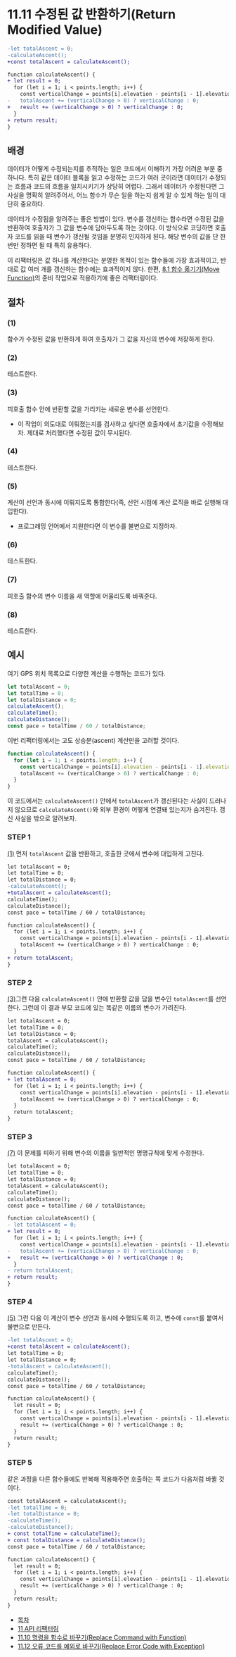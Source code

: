 # 11.11 수정된 값 반환하기(Return Modified Value)
``` diff
-let totalAscent = 0;
-calculateAscent();
+const totalAscent = calculateAscent();

function calculateAscent() {
+ let result = 0;
  for (let i = 1; i < points.length; i++) {
    const verticalChange = points[i].elevation - points[i - 1].elevation;
-   totalAscent += (verticalChange > 0) ? verticalChange : 0;
+   result += (verticalChange > 0) ? verticalChange : 0;
  }
+ return result;
}
```

## 배경
데이터가 어떻게 수정되는지를 추적하는 일은 코드에서 이해하기 가장 어려운 부분 중 하나다. 특히 같은 데이터 블록을 읽고 수정하는 코드가 여러 곳이라면 데이터가 수정되는 흐름과 코드의 흐름을 일치시키기가 상당히 어렵다. 그래서 데이터가 수정된다면 그 사실을 명확히 알려주어서, 어느 함수가 무슨 일을 하는지 쉽게 알 수 있게 하는 일이 대단히 중요하다.

데이터가 수정됨을 알려주는 좋은 방법이 있다. 변수를 갱신하는 함수라면 수정된 값을 반환하여 호출자가 그 값을 변수에 담아두도록 하는 것이다. 이 방식으로 코딩하면 호출자 코드를 읽을 때 변수가 갱신될 것임을 분명히 인지하게 된다. 해당 변수의 값을 단 한 번만 정하면 될 때 특히 유용하다.

이 리팩터링은 값 하나를 계산한다는 분명한 목적이 있는 함수들에 가장 효과적이고, 반대로 값 여러 개를 갱신하는 함수에는 효과적이지 않다. 한편, [8.1 함수 옮기기(Move Function)](https://github.com/wonder13662/refactoring-v2/blob/writing/chapter08/8-1.md)의 준비 작업으로 적용하기에 좋은 리팩터링이다.
## 절차
### (1)
함수가 수정된 값을 반환하게 하여 호출자가 그 값을 자신의 변수에 저장하게 한다.
### (2)
테스트한다.
### (3)
피호출 함수 안에 반환할 값을 가리키는 새로운 변수를 선언한다.
- 이 작업이 의도대로 이뤄졌는지를 검사하고 싶다면 호출자에서 초기값을 수정해보자. 제대로 처리했다면 수정된 값이 무시된다.
### (4)
테스트한다.
### (5)
계산이 선언과 동시에 이뤄지도록 통합한다(즉, 선언 시점에 계산 로직을 바로 실행해 대입한다).
- 프로그래밍 언어에서 지원한다면 이 변수를 불변으로 지정하자.
### (6)
테스트한다.
### (7)
피호출 함수의 변수 이름을 새 역할에 어울리도록 바꿔준다.
### (8)
테스트한다.
## 예시
여기 GPS 위치 목록으로 다양한 계산을 수행하는 코드가 있다.
``` javascript
let totalAscent = 0;
let totalTime = 0;
let totalDistance = 0;
calculateAscent();
calculateTime();
calculateDistance();
const pace = totalTime / 60 / totalDistance;
```
이번 리팩터링에서는 고도 상승분(ascent) 계산만을 고려할 것이다.
``` javascript
function calculateAscent() {
  for (let i = 1; i < points.length; i++) {
    const verticalChange = points[i].elevation - points[i - 1].elevation;
    totalAscent += (verticalChange > 0) ? verticalChange : 0;
  }
}
```
이 코드에서는 `calculateAscent()` 안에서 `totalAscent`가 갱신된다는 사실이 드러나지 않으므로 `calculateAscent()`와 외부 환경이 어떻게 연결돼 있는지가 숨겨진다. 갱신 사실을 밖으로 알려보자.
### STEP 1
[(1)](https://github.com/wonder13662/refactoring-v2/blob/writing/chapter11/11-11.md#1) 먼저 `totalAscent` 값을 반환하고, 호출한 곳에서 변수에 대입하게 고친다.
``` diff
let totalAscent = 0;
let totalTime = 0;
let totalDistance = 0;
-calculateAscent();
+totalAscent = calculateAscent();
calculateTime();
calculateDistance();
const pace = totalTime / 60 / totalDistance;

function calculateAscent() {
  for (let i = 1; i < points.length; i++) {
    const verticalChange = points[i].elevation - points[i - 1].elevation;
    totalAscent += (verticalChange > 0) ? verticalChange : 0;
  }
+ return totalAscent;
}
```
### STEP 2
[(3)](https://github.com/wonder13662/refactoring-v2/blob/writing/chapter11/11-11.md#3)그런 다음 `calculateAscent()` 안에 반환할 값을 담을 변수인 `totalAscent`를 선언한다. 그런데 이 결과 부모 코드에 있는 똑같은 이름의 변수가 가려진다.
``` diff
let totalAscent = 0;
let totalTime = 0;
let totalDistance = 0;
totalAscent = calculateAscent();
calculateTime();
calculateDistance();
const pace = totalTime / 60 / totalDistance;

function calculateAscent() {
+ let totalAscent = 0;
  for (let i = 1; i < points.length; i++) {
    const verticalChange = points[i].elevation - points[i - 1].elevation;
    totalAscent += (verticalChange > 0) ? verticalChange : 0;
  }
  return totalAscent;
}
```
### STEP 3
[(7)](https://github.com/wonder13662/refactoring-v2/blob/writing/chapter11/11-11.md#7) 이 문제를 피하기 위해 변수의 이름을 일반적인 명명규칙에 맞게 수정한다.
``` diff
let totalAscent = 0;
let totalTime = 0;
let totalDistance = 0;
totalAscent = calculateAscent();
calculateTime();
calculateDistance();
const pace = totalTime / 60 / totalDistance;

function calculateAscent() {
- let totalAscent = 0;
+ let result = 0;
  for (let i = 1; i < points.length; i++) {
    const verticalChange = points[i].elevation - points[i - 1].elevation;
-   totalAscent += (verticalChange > 0) ? verticalChange : 0;
+   result += (verticalChange > 0) ? verticalChange : 0;
  }
- return totalAscent;
+ return result;
}
```
### STEP 4
[(5)](https://github.com/wonder13662/refactoring-v2/blob/writing/chapter11/11-11.md#5) 그런 다음 이 계산이 변수 선언과 동시에 수행되도록 하고, 변수에 `const`를 붙여서 불변으로 만든다.
``` diff
-let totalAscent = 0;
+const totalAscent = calculateAscent();
let totalTime = 0;
let totalDistance = 0;
-totalAscent = calculateAscent();
calculateTime();
calculateDistance();
const pace = totalTime / 60 / totalDistance;

function calculateAscent() {
  let result = 0;
  for (let i = 1; i < points.length; i++) {
    const verticalChange = points[i].elevation - points[i - 1].elevation;
    result += (verticalChange > 0) ? verticalChange : 0;
  }
  return result;
}
```
### STEP 5
같은 과정을 다른 함수들에도 반복해 적용해주면 호출하는 쪽 코드가 다음처럼 바뀔 것이다.
``` diff
const totalAscent = calculateAscent();
-let totalTime = 0;
-let totalDistance = 0;
-calculateTime();
-calculateDistance();
+ const totalTime = calculateTime();
+ const totalDistance = calculateDistance();
const pace = totalTime / 60 / totalDistance;

function calculateAscent() {
  let result = 0;
  for (let i = 1; i < points.length; i++) {
    const verticalChange = points[i].elevation - points[i - 1].elevation;
    result += (verticalChange > 0) ? verticalChange : 0;
  }
  return result;
}
```

- [목차](https://github.com/wonder13662/refactoring-v2/blob/writing/README.md)
- [11 API 리팩터링](https://github.com/wonder13662/refactoring-v2/blob/writing/chapter11)
- [11.10 명령을 함수로 바꾸기(Replace Command with Function)](https://github.com/wonder13662/refactoring-v2/blob/writing/chapter11/11-10.md)
- [11.12 오류 코드를 예외로 바꾸기(Replace Error Code with Exception)](https://github.com/wonder13662/refactoring-v2/blob/writing/chapter11/11-12.md)
